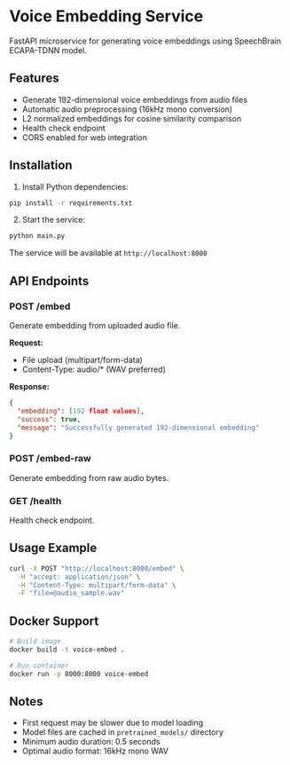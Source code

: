 # Voice Embedding Service

FastAPI microservice for generating voice embeddings using SpeechBrain ECAPA-TDNN model.

## Features

- Generate 192-dimensional voice embeddings from audio files
- Automatic audio preprocessing (16kHz mono conversion)
- L2 normalized embeddings for cosine similarity comparison
- Health check endpoint
- CORS enabled for web integration

## Installation

1. Install Python dependencies:
```bash
pip install -r requirements.txt
```

2. Start the service:
```bash
python main.py
```

The service will be available at `http://localhost:8000`

## API Endpoints

### POST /embed
Generate embedding from uploaded audio file.

**Request:**
- File upload (multipart/form-data)
- Content-Type: audio/* (WAV preferred)

**Response:**
```json
{
  "embedding": [192 float values],
  "success": true,
  "message": "Successfully generated 192-dimensional embedding"
}
```

### POST /embed-raw
Generate embedding from raw audio bytes.

### GET /health
Health check endpoint.

## Usage Example

```bash
curl -X POST "http://localhost:8000/embed" \
  -H "accept: application/json" \
  -H "Content-Type: multipart/form-data" \
  -F "file=@audio_sample.wav"
```

## Docker Support

```bash
# Build image
docker build -t voice-embed .

# Run container
docker run -p 8000:8000 voice-embed
```

## Notes

- First request may be slower due to model loading
- Model files are cached in `pretrained_models/` directory
- Minimum audio duration: 0.5 seconds
- Optimal audio format: 16kHz mono WAV
